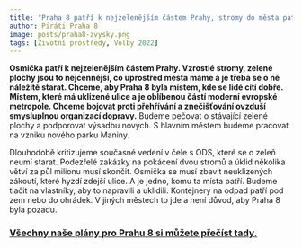 ```yaml
---
title: "Praha 8 patří k nejzelenějším částem Prahy, stromy do města patří"
author: Piráti Praha 8
image: posts/praha8-zvysky.png
tags: [Životní prostředy, Volby 2022]
---
```


**Osmička patří k nejzelenějším částem Prahy. Vzrostlé stromy, zelené plochy jsou to nejcennější, co uprostřed města máme a je třeba se o ně náležitě starat. Chceme, aby Praha 8 byla místem, kde se lidé cítí dobře. Místem, které má uklizené ulice a je oblíbenou částí moderní evropské metropole. Chceme bojovat proti přehřívání a znečišťování ovzduší smysluplnou organizací dopravy.** Budeme pečovat o stávající zelené plochy a podporovat výsadbu nových. S hlavním městem budeme pracovat na vzniku nového parku Maniny. 

Dlouhodobě kritizujeme současné vedení v čele s ODS, které se o zeleň neumí starat. Podezřelé zakázky na pokácení dvou stromů a úklid několika větví za půl milionu musí skončit. Osmička se musí zbavit neuklizených zákoutí, které hyzdí zdejší ulice. A je jedno, komu ta místa patří. Budeme tlačit na vlastníky, aby to napravili a uklidili. Kontejnery na odpad patří pod zem nebo do ohrádek. V jiných městech to jde a není důvod, aby Praha 8 byla pozadu. 

### [Všechny naše plány pro Prahu 8 si můžete přečíst tady.](https://praha8.pirati.cz/volby/2022-komunalni.html?pohled=program)
